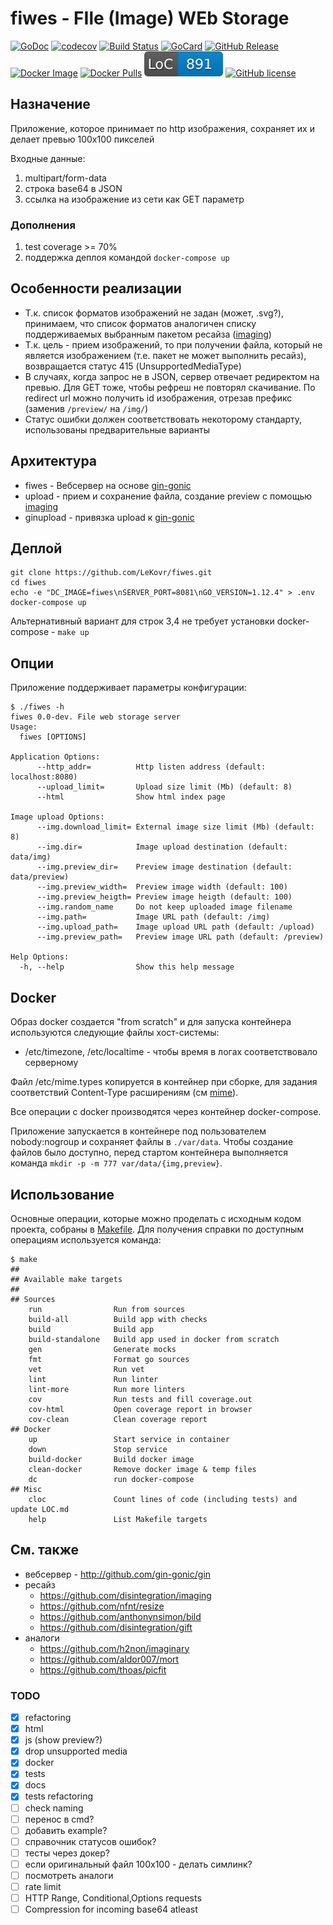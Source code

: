 # fiwes - FIle (Image) WEb Storage

[![GoDoc][gd1]][gd2]
 [![codecov][cc1]][cc2]
 [![Build Status][bs1]][bs2]
 [![GoCard][gc1]][gc2]
 [![GitHub Release][gr1]][gr2]
 [![Docker Image][di1]][di2]
 [![Docker Pulls][dp1]][dp2]
 [![LoC][loc1]][loc2]
 [![GitHub license][gl1]][gl2]

[bs1]: https://cloud.drone.io/api/badges/LeKovr/fiwes/status.svg
[bs2]: https://cloud.drone.io/LeKovr/fiwes
[cc1]: https://codecov.io/gh/LeKovr/fiwes/branch/master/graph/badge.svg
[cc2]: https://codecov.io/gh/LeKovr/fiwes
[gd1]: https://godoc.org/github.com/LeKovr/fiwes?status.svg
[gd2]: https://godoc.org/github.com/LeKovr/fiwes
[gc1]: https://goreportcard.com/badge/github.com/LeKovr/fiwes
[gc2]: https://goreportcard.com/report/github.com/LeKovr/fiwes
[gr1]: https://img.shields.io/github/release-pre/LeKovr/fiwes.svg
[gr2]: https://github.com/LeKovr/fiwes/releases
[di1]: https://img.shields.io/badge/docker-lekovr/fiwes-blue.svg
[di2]: https://hub.docker.com/r/lekovr/fiwes/
[dp1]: https://img.shields.io/docker/pulls/lekovr/fiwes.svg
[dp2]: https://hub.docker.com/r/lekovr/fiwes/pkg/
[loc1]: .loc.svg "Lines of Code"
[loc2]: LOC.md
[gl1]: https://img.shields.io/github/license/LeKovr/fiwes.svg
[gl2]: LICENSE

## Назначение

Приложение, которое принимает по http изображения, сохраняет их и делает превью 100х100 пикселей

Входные данные: 
1. multipart/form-data
2. строка base64 в JSON
3. ссылка на изображение из сети как GET параметр

### Дополнения

1. test coverage >= 70%
2. поддержка деплоя командой `docker-compose up`

## Особенности реализации

* Т.к. список форматов изображений не задан (может, .svg?), принимаем, что список форматов аналогичен списку поддерживаемых выбранным пакетом ресайза ([imaging](https://github.com/disintegration/imaging))
* Т.к. цель - прием изображений, то при получении файла, который не является изображением (т.е. пакет не может выполнить ресайз), возвращается статус 415 (UnsupportedMediaType)
* В случаях, когда запрос не в JSON, сервер отвечает редиректом на превью. Для GET тоже, чтобы рефреш не повторял скачивание. По redirect url можно получить id изображения, отрезав префикс (заменив `/preview/` на `/img/`)
* Статус ошибки должен соответствовать некоторому стандарту, использованы предварительные варианты

## Архитектура

* fiwes - Вебсервер на основе [gin-gonic](http://github.com/gin-gonic/gin)
* upload - прием и сохранение файла, создание preview с помощью [imaging](https://github.com/disintegration/imaging)
* ginupload - привязка upload к [gin-gonic](http://github.com/gin-gonic/gin)

## Деплой

```
git clone https://github.com/LeKovr/fiwes.git
cd fiwes
echo -e "DC_IMAGE=fiwes\nSERVER_PORT=8081\nGO_VERSION=1.12.4" > .env
docker-compose up
```
Альтернативный вариант для строк 3,4 не требует установки docker-compose - `make up`

## Опции

Приложение поддерживает параметры конфигурации:
```
$ ./fiwes -h
fiwes 0.0-dev. File web storage server
Usage:
  fiwes [OPTIONS]

Application Options:
      --http_addr=          Http listen address (default: localhost:8080)
      --upload_limit=       Upload size limit (Mb) (default: 8)
      --html                Show html index page

Image upload Options:
      --img.download_limit= External image size limit (Mb) (default: 8)
      --img.dir=            Image upload destination (default: data/img)
      --img.preview_dir=    Preview image destination (default: data/preview)
      --img.preview_width=  Preview image width (default: 100)
      --img.preview_heigth= Preview image heigth (default: 100)
      --img.random_name     Do not keep uploaded image filename
      --img.path=           Image URL path (default: /img)
      --img.upload_path=    Image upload URL path (default: /upload)
      --img.preview_path=   Preview image URL path (default: /preview)

Help Options:
  -h, --help                Show this help message
```

## Docker

Образ docker создается "from scratch" и для запуска контейнера используются следующие файлы хост-системы:
* /etc/timezone, /etc/localtime - чтобы время в логах соответствовало серверному

Файл /etc/mime.types копируется в контейнер при сборке, для задания соответствий Content-Type расширениям (см [mime](https://golang.org/pkg/mime/#TypeByExtension)).

Все операции с docker производятся через контейнер docker-compose.

Приложение запускается в контейнере под пользователем nobody:nogroup и сохраняет файлы в `./var/data`. Чтобы создание файлов было доступно, перед стартом контейнера выполняется команда `mkdir -p -m 777 var/data/{img,preview}`.

## Использование

Основные операции, которые можно проделать с исходным кодом проекта, собраны в [Makefile](Makefile). Для получения справки по доступным операциям используется команда:
```
$ make
##
## Available make targets
##
## Sources
    run                Run from sources
    build-all          Build app with checks
    build              Build app
    build-standalone   Build app used in docker from scratch
    gen                Generate mocks
    fmt                Format go sources
    vet                Run vet
    lint               Run linter
    lint-more          Run more linters
    cov                Run tests and fill coverage.out
    cov-html           Open coverage report in browser
    cov-clean          Clean coverage report
## Docker
    up                 Start service in container
    down               Stop service
    build-docker       Build docker image
    clean-docker       Remove docker image & temp files
    dc                 run docker-compose
## Misc
    cloc               Count lines of code (including tests) and update LOC.md
    help               List Makefile targets

```


## См. также

* вебсервер - http://github.com/gin-gonic/gin
* ресайз
  * https://github.com/disintegration/imaging
  * https://github.com/nfnt/resize
  * https://github.com/anthonynsimon/bild
  * https://github.com/disintegration/gift
* аналоги
  * https://github.com/h2non/imaginary
  * https://github.com/aldor007/mort
  * https://github.com/thoas/picfit

### TODO

* [x] refactoring
* [x] html
* [x] js (show preview?)
* [x] drop unsupported media
* [x] docker
* [x] tests
* [x] docs
* [x] tests refactoring
* [ ] check naming
* [ ] перенос в cmd?
* [ ] добавить example?
* [ ] справочник статусов ошибок?
* [ ] тесты через докер?
* [ ] если оригинальный файл 100x100 - делать симлинк? 
* [ ] посмотреть аналоги
* [ ] rate limit
* [ ] HTTP Range, Conditional,Options requests
* [ ] Compression for incoming base64 atleast
